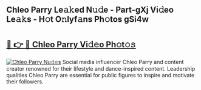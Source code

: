 ## Chleo Parry Le𝚊𝚔ed N𝚞𝚍e - Part-gXj Vi𝚍eo Le𝚊𝚔s - H𝚘t O𝚗lyf𝚊ns Ph𝚘tos gSi4w

# <h2><a href="http://hf5cttc.feru.top/?c=Chleo+Parry">🔗 👉 🔴 Chleo Parry Vi𝚍𝚎o Ph𝚘t𝚘𝚜</a></h2>

[![Chleo Parry Nu𝚍𝚎s](https://i.imgur.com/0TWrTi3.gif)](http://hf5cttc.feru.top/?c=Chleo+Parry)
Social media influencer Chleo Parry and content creator renowned for their lifestyle and dance-inspired content. Leadership qualities Chleo Parry are essential for public figures to inspire and motivate their followers. 
